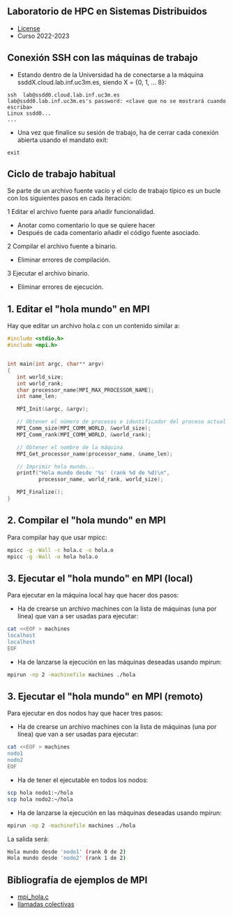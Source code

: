 ## Laboratorio de HPC en Sistemas Distribuidos

<html>
<ul>
<li> <a href="https://github.com/acaldero/uc3m_ssdd/blob/main/LICENSE">License</a> </li>
<li> Curso 2022-2023</li>
</ul>
</html>


## Conexión SSH con las máquinas de trabajo

* Estando dentro de la Universidad ha de conectarse a la máquina ssddX.cloud.lab.inf.uc3m.es, siendo X = {0, 1, ... 8}:
```
ssh  lab@ssdd0.cloud.lab.inf.uc3m.es
lab@ssdd0.lab.inf.uc3m.es's password: <clave que no se mostrará cuando escriba>
Linux ssdd0...
...
```

* Una vez que finalice su sesión de trabajo, ha de cerrar cada conexión abierta usando el mandato exit:
```
exit
```


## Ciclo de trabajo habitual

Se parte de un archivo fuente vacío y el ciclo de trabajo típico es un bucle con los siguientes pasos en cada iteración:

 1 Editar el archivo fuente para añadir funcionalidad.
   * Anotar como comentario lo que se quiere hacer
   * Después de cada comentario añadir el código fuente asociado.
   
 2 Compilar el archivo fuente a binario.
   * Eliminar errores de compilación.
   
 3 Ejecutar el archivo binario.
   * Eliminar errores de ejecución.


## 1. Editar el "hola mundo" en MPI

Hay que editar un archivo hola.c con un contenido similar a:
``` C
#include <stdio.h>
#include <mpi.h>


int main(int argc, char** argv)
{
   int world_size;
   int world_rank;
   char processor_name[MPI_MAX_PROCESSOR_NAME];
   int name_len;

   MPI_Init(&argc, &argv);

   // Obtener el número de procesos e identificador del proceso actual (rank)
   MPI_Comm_size(MPI_COMM_WORLD, &world_size);
   MPI_Comm_rank(MPI_COMM_WORLD, &world_rank);

   // Obtener el nombre de la máquina
   MPI_Get_processor_name(processor_name, &name_len);

   // Imprimir hola mundo...
   printf("Hola mundo desde '%s' (rank %d de %d)\n",
          processor_name, world_rank, world_size);

   MPI_Finalize();
}
```


## 2. Compilar el "hola mundo" en MPI
 
Para compilar hay que usar mpicc:
``` bash
mpicc -g -Wall -c hola.c -o hola.o
mpicc -g -Wall -o hola hola.o
```


## 3. Ejecutar el "hola mundo" en MPI (local)

Para ejecutar en la máquina local hay que hacer dos pasos:
   * Ha de crearse un archivo machines con la lista de máquinas (una por línea) que van a ser usadas para ejecutar:
``` bash
cat <<EOF > machines
localhost
localhost
EOF
```
  * Ha de lanzarse la ejecución en las máquinas deseadas usando mpirun:
``` bash
mpirun -np 2 -machinefile machines ./hola
```


## 3. Ejecutar el "hola mundo" en MPI (remoto)

Para ejecutar en dos nodos hay que hacer tres pasos:
  * Ha de crearse un archivo machines con la lista de máquinas (una por línea) que van a ser usadas para ejecutar:
``` bash
cat <<EOF > machines
nodo1
nodo2
EOF
```
  * Ha de tener el ejecutable en todos los nodos:
``` bash
scp hola nodo1:~/hola
scp hola nodo2:~/hola
```
  * Ha de lanzarse la ejecución en las máquinas deseadas usando mpirun:
``` bash
mpirun -np 2 -machinefile machines ./hola
```
La salida será:
``` bash
Hola mundo desde 'nodo1' (rank 0 de 2)
Hola mundo desde 'nodo2' (rank 1 de 2)
```

## Bibliografía de ejemplos de MPI

* [mpi_hola.c](https://github.com/mpitutorial/mpitutorial/blob/gh-pages/tutorials/mpi-hello-world/code/mpi_hola.c)
* [llamadas colectivas](https://github.com/mpitutorial/mpitutorial/tree/gh-pages/tutorials/mpi-broadcast-and-collective-communication)


